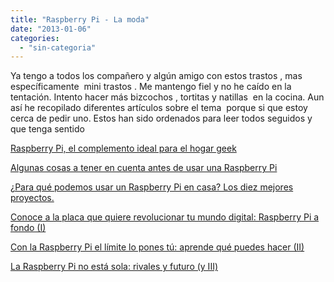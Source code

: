 ```yaml
---
title: "Raspberry Pi - La moda"
date: "2013-01-06"
categories: 
  - "sin-categoria"
---
```


Ya tengo a todos los compañero y algún amigo con estos trastos , mas específicamente  mini trastos . Me mantengo fiel y no he caído en la tentación. Intento hacer más bizcochos , tortitas y natillas  en la cocina. Aun así he recopilado diferentes artículos sobre el tema  porque si que estoy cerca de pedir uno. Estos han sido ordenados para leer todos seguidos y que tenga sentido

[Raspberry Pi, el complemento ideal para el hogar geek](https://www.xatakahome.com/electrodomesticos-innovadores/raspberry-pi-el-complemento-ideal-para-el-hogar-geek)

[Algunas cosas a tener en cuenta antes de usar una Raspberry Pi](https://www.xatakahome.com/domotica/algunas-cosas-a-tener-en-cuenta-antes-de-usar-una-raspberry-pi)

[¿Para qué podemos usar un Raspberry Pi en casa? Los diez mejores proyectos.](https://www.xatakahome.com/trucos-y-bricolaje-smart/para-que-podemos-usar-un-raspberry-pi-en-casa-los-diez-mejores-proyectos)

[Conoce a la placa que quiere revolucionar tu mundo digital: Raspberry Pi a fondo (I)](https://www.xataka.com/componentes-de-pc/conoce-a-la-placa-que-quiere-revolucionar-tu-mundo-digital-raspberry-pi-a-fondo)

[Con la Raspberry Pi el límite lo pones tú: aprende qué puedes hacer (II)](https://www.xataka.com/componentes-de-pc/con-la-raspberry-pi-el-limite-lo-pones-tu-aprende-que-puedes-hacer-ii)

[La Raspberry Pi no está sola: rivales y futuro (y III)](https://www.xataka.com/componentes-de-pc/conoce-a-la-placa-que-quiere-revolucionar-tu-mundo-digital-raspberry-pi-a-fondo-parte-iii "La Raspberry Pi no está sola: rivales y futuro (y III)")
